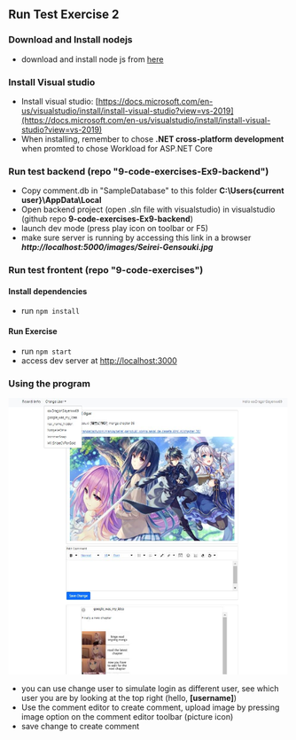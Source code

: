 ## Run Test Exercise 2
### Download and Install nodejs
- download and install node js from [here](https://nodejs.org/en/download/)

### Install Visual studio
- Install visual studio: [https://docs.microsoft.com/en-us/visualstudio/install/install-visual-studio?view=vs-2019](https://docs.microsoft.com/en-us/visualstudio/install/install-visual-studio?view=vs-2019)
- When installing, remember to chose **.NET cross-platform development** when promted to chose Workload for ASP.NET Core

### Run test backend (repo "9-code-exercises-Ex9-backend")
- Copy comment.db in "SampleDatabase" to this folder **C:\Users\{current user}\AppData\Local**
- Open backend project (open .sln file with visualstudio) in visualstudio (github repo **9-code-exercises-Ex9-backend**)
- launch dev mode (press play icon on toolbar or F5)
- make sure server is running by accessing this link in a browser ***http://localhost:5000/images/Seirei-Gensouki.jpg***

### Run test frontent (repo "9-code-exercises")
#### Install dependencies
- run ```npm install```
#### Run Exercise
- run ```npm start```
- access dev server at [http://localhost:3000](http://localhost:3000)

### Using the program 
![where is my image](./demo.JPG)
- you can use change user to simulate login as different user, see which user you are by looking at the top right (hello, **[username]**)
- Use the comment editor to create comment, upload image by pressing image option on the comment editor toolbar (picture icon)
- save change to create comment

